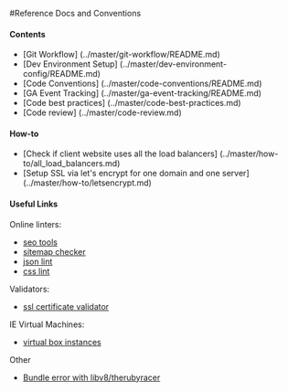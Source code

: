 #Reference Docs and Conventions

#### Contents
- [Git Workflow] (../master/git-workflow/README.md)
- [Dev Environment Setup] (../master/dev-environment-config/README.md)
- [Code Conventions] (../master/code-conventions/README.md)
- [GA Event Tracking] (../master/ga-event-tracking/README.md)
- [Code best practices] (../master/code-best-practices.md)
- [Code review] (../master/code-review.md)

#### How-to
- [Check if client website uses all the load balancers] (../master/how-to/all_load_balancers.md)
- [Setup SSL via let's encrypt for one domain and one server] (../master/how-to/letsencrypt.md)

#### Useful Links

Online linters:
  
- [seo tools](http://seositecheckup.com/tools/sitemap-test)
- [sitemap checker](http://www.xmlcheck.com)
- [json lint](http://jsonlint.com)
- [css lint](http://csslint.net)

Validators:
  
- [ssl certificate validator](https://www.ssllabs.com/ssltest/index.html)

IE Virtual Machines:
  
- [virtual box instances](https://github.com/xdissent/ievms)

Other

- [Bundle error with libv8/therubyracer](http://stackoverflow.com/questions/19673714/rails-gem-install-error-error-installing-libv8-error-failed-to-build-gem-nati)
